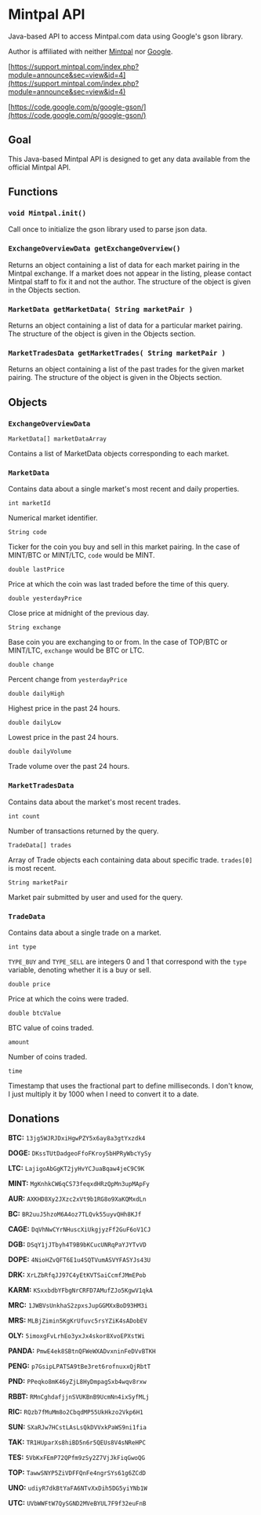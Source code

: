 # Mintpal API

Java-based API to access Mintpal.com data using Google's gson library.

Author is affiliated with neither [Mintpal](https://www.mintpal.com/) nor [Google](https://www.google.com/).

[https://support.mintpal.com/index.php?module=announce&sec=view&id=4](https://support.mintpal.com/index.php?module=announce&sec=view&id=4)

[https://code.google.com/p/google-gson/](https://code.google.com/p/google-gson/)



## Goal

This Java-based Mintpal API is designed to get any data available from the official Mintpal API.



## Functions


### `void Mintpal.init()`

Call once to initialize the gson library used to parse json data.


### `ExchangeOverviewData getExchangeOverview()`

Returns an object containing a list of data for each market pairing in the Mintpal exchange. If a market does not appear in the listing, please contact Mintpal staff to fix it and not the author. The structure of the object is given in the Objects section.


### `MarketData getMarketData( String marketPair )`

Returns an object containing a list of data for a particular market pairing. The structure of the object is given in the Objects section.


### `MarketTradesData getMarketTrades( String marketPair )`

Returns an object containing a list of the past trades for the given market pairing. The structure of the object is given in the Objects section.



## Objects


### `ExchangeOverviewData`

`MarketData[] marketDataArray`

Contains a list of MarketData objects corresponding to each market.


### `MarketData`

Contains data about a single market's most recent and daily properties.

`int marketId`

Numerical market identifier.

`String code`

Ticker for the coin you buy and sell in this market pairing. In the case of MINT/BTC or MINT/LTC, `code` would be MINT.

`double lastPrice`

Price at which the coin was last traded before the time of this query.

`double yesterdayPrice`

Close price at midnight of the previous day.

`String exchange`

Base coin you are exchanging to or from. In the case of TOP/BTC or MINT/LTC, `exchange` would be BTC or LTC.

`double change`

Percent change from `yesterdayPrice`

`double dailyHigh`

Highest price in the past 24 hours.

`double dailyLow`

Lowest price in the past 24 hours.

`double dailyVolume`

Trade volume over the past 24 hours.


### `MarketTradesData`

Contains data about the market's most recent trades.

`int count`

Number of transactions returned by the query.

`TradeData[] trades`

Array of Trade objects each containing data about specific trade. `trades[0]` is most recent.

`String marketPair`

Market pair submitted by user and used for the query.


### `TradeData`

Contains data about a single trade on a market.

`int type`

`TYPE_BUY` and `TYPE_SELL` are integers 0 and 1 that correspond with the `type` variable, denoting whether it is a buy or sell.

`double price`

Price at which the coins were traded.

`double btcValue`

BTC value of coins traded.

`amount`

Number of coins traded.

`time`

Timestamp that uses the fractional part to define milliseconds. I don't know, I just multiply it by 1000 when I need to convert it to a date.



## Donations

**BTC:** `13jg5WJRJDxiHgwPZY5x6ay8a3gtYxzdk4`

**DOGE:** `DKssTUtDadgeoFfoFKroy5bHPRyWbcYySy`

**LTC:** `LajigoAbGgKT2jyHvYCJuaBqaw4jeC9C9K`

**MINT:** `MgKnhkCW6qCS73feqxdHRzQpMn3upMApFy`



**AUR:** `AXKHD8Xy2JXzc2xVt9b1RG8o9XaKQMxdLn`

**BC:** `BR2uuJ5hzoM6A4oz7TLQvk55uyvQHh8KJf`

**CAGE:** `DqVhNwCYrNHuscXiUkgjyzFf2GuF6oV1CJ`

**DGB:** `DSqY1jJTbyh4T9B9bKCucUNRqPaYJYTvVD`

**DOPE:** `4NioHZvQFT6E1u4SQTVumASVYFASYJs43U`

**DRK:** `XrLZbRfqJJ97C4yEtKVTSaiCcmfJMmEPob`

**KARM:** `KSxxbdbYFbgNrCRFD7AMufZJo5KgwV1qkA`

**MRC:** `1JWBVsUnkhaS2zpxsJupGGMXxBoD93HM3i`

**MRS:** `MLBjZimin5KgKrUfuvc5rsYZiK4sADobEV`

**OLY:** `5imoxgFvLrhEo3yxJx4skor8XvoEPXstWi`

**PANDA:** `PmwE4ek8SBtnQFWeWXADvxninFeDVvBTKH`

**PENG:** `p7GsipLPATSA9tBe3ret6rofnuxxQjRbtT`

**PND:** `PPeqko8mK46yZjL8HyDmpagSxb4wqv8rxw`

**RBBT:** `RMnCghdafjjnSVUKBnB9UcmNn4ixSyfMLj`

**RIC:** `RQzb7fMuMm8o2CbqdMP55UkHkzo2Vkp6H1`

**SUN:** `SXaRJw7HCstLAsLsQkDVVxkPaWS9ni1fia`

**TAK:** `TR1HUparXs8hiBD5n6r5QEUs8V4sNReHPC`

**TES:** `5VbKxFEmP72QPfm9zSy2Z7VjJkFiqGwoQG`

**TOP:** `TawwSNYP5ZiVDFFQnFe4ngrSYs61g6ZCdD`

**UNO:** `udiyR7dkBtYaFA6NTvXxDih5DG5yiYNb1W`

**UTC:** `UVbWWFtW7QySGND2MVeBYUL7F9f32euFnB`
